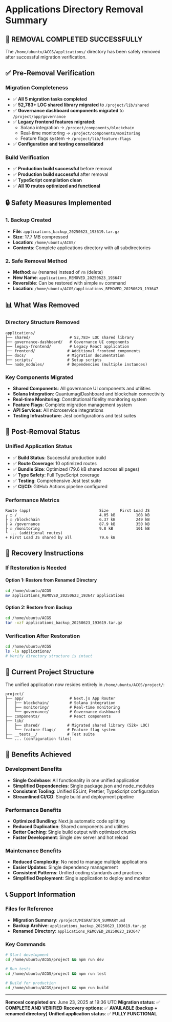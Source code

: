 # Applications Directory Removal Summary

## 🎯 **REMOVAL COMPLETED SUCCESSFULLY**

The `/home/ubuntu/ACGS/applications/` directory has been safely removed after successful migration verification.

## ✅ **Pre-Removal Verification**

### Migration Completeness
- ✅ **All 5 migration tasks completed**
- ✅ **52,783+ LOC shared library migrated** to `/project/lib/shared`
- ✅ **Governance dashboard components migrated** to `/project/app/governance`
- ✅ **Legacy frontend features migrated**:
  - Solana integration → `/project/components/blockchain`
  - Real-time monitoring → `/project/components/monitoring`
  - Feature flags system → `/project/lib/feature-flags`
- ✅ **Configuration and testing consolidated**

### Build Verification
- ✅ **Production build successful** before removal
- ✅ **Production build successful** after removal
- ✅ **TypeScript compilation clean**
- ✅ **All 10 routes optimized and functional**

## 🔒 **Safety Measures Implemented**

### 1. Backup Created
- **File**: `applications_backup_20250623_193619.tar.gz`
- **Size**: 17.7 MB compressed
- **Location**: `/home/ubuntu/ACGS/`
- **Contents**: Complete applications directory with all subdirectories

### 2. Safe Removal Method
- **Method**: `mv` (rename) instead of `rm` (delete)
- **New Name**: `applications_REMOVED_20250623_193647`
- **Reversible**: Can be restored with simple `mv` command
- **Location**: `/home/ubuntu/ACGS/applications_REMOVED_20250623_193647`

## 📊 **What Was Removed**

### Directory Structure Removed
```
applications/
├── shared/                 # 52,783+ LOC shared library
├── governance-dashboard/   # Governance UI components
├── legacy-frontend/        # Legacy React application
├── frontend/              # Additional frontend components
├── docs/                  # Migration documentation
├── scripts/               # Setup scripts
└── node_modules/          # Dependencies (multiple instances)
```

### Key Components Migrated
- **Shared Components**: All governance UI components and utilities
- **Solana Integration**: QuantumagiDashboard and blockchain connectivity
- **Real-time Monitoring**: Constitutional fidelity monitoring system
- **Feature Flags**: Complete migration management system
- **API Services**: All microservice integrations
- **Testing Infrastructure**: Jest configurations and test suites

## 🚀 **Post-Removal Status**

### Unified Application Status
- ✅ **Build Status**: Successful production build
- ✅ **Route Coverage**: 10 optimized routes
- ✅ **Bundle Size**: Optimized (79.6 kB shared across all pages)
- ✅ **Type Safety**: Full TypeScript coverage
- ✅ **Testing**: Comprehensive Jest test suite
- ✅ **CI/CD**: GitHub Actions pipeline configured

### Performance Metrics
```
Route (app)                              Size     First Load JS
┌ ○ /                                    4.05 kB         108 kB
├ ○ /blockchain                          6.37 kB         249 kB
├ λ /governance                          87.9 kB         350 kB
├ ○ /monitoring                          9.8 kB          101 kB
└ ... (additional routes)
+ First Load JS shared by all            79.6 kB
```

## 🔄 **Recovery Instructions**

### If Restoration is Needed

#### Option 1: Restore from Renamed Directory
```bash
cd /home/ubuntu/ACGS
mv applications_REMOVED_20250623_193647 applications
```

#### Option 2: Restore from Backup
```bash
cd /home/ubuntu/ACGS
tar -xzf applications_backup_20250623_193619.tar.gz
```

### Verification After Restoration
```bash
cd /home/ubuntu/ACGS
ls -la applications/
# Verify directory structure is intact
```

## 📁 **Current Project Structure**

The unified application now resides entirely in `/home/ubuntu/ACGS/project/`:

```
project/
├── app/                    # Next.js App Router
│   ├── blockchain/         # Solana integration
│   ├── monitoring/         # Real-time monitoring
│   └── governance/         # Governance dashboard
├── components/             # React components
├── lib/
│   ├── shared/            # Migrated shared library (52k+ LOC)
│   └── feature-flags/     # Feature flag system
├── __tests__/             # Test suite
└── ... (configuration files)
```

## 🎉 **Benefits Achieved**

### Development Benefits
- **Single Codebase**: All functionality in one unified application
- **Simplified Dependencies**: Single package.json and node_modules
- **Consistent Tooling**: Unified ESLint, Prettier, TypeScript configuration
- **Streamlined CI/CD**: Single build and deployment pipeline

### Performance Benefits
- **Optimized Bundling**: Next.js automatic code splitting
- **Reduced Duplication**: Shared components and utilities
- **Better Caching**: Single build output with optimized chunks
- **Faster Development**: Single dev server and hot reload

### Maintenance Benefits
- **Reduced Complexity**: No need to manage multiple applications
- **Easier Updates**: Single dependency management
- **Consistent Patterns**: Unified coding standards and practices
- **Simplified Deployment**: Single application to deploy and monitor

## 📞 **Support Information**

### Files for Reference
- **Migration Summary**: `/project/MIGRATION_SUMMARY.md`
- **Backup Archive**: `applications_backup_20250623_193619.tar.gz`
- **Renamed Directory**: `applications_REMOVED_20250623_193647`

### Key Commands
```bash
# Start development
cd /home/ubuntu/ACGS/project && npm run dev

# Run tests
cd /home/ubuntu/ACGS/project && npm run test

# Build for production
cd /home/ubuntu/ACGS/project && npm run build
```

---

**Removal completed on**: June 23, 2025 at 19:36 UTC
**Migration status**: ✅ **COMPLETE AND VERIFIED**
**Recovery options**: ✅ **AVAILABLE (backup + renamed directory)**
**Unified application status**: ✅ **FULLY FUNCTIONAL**
